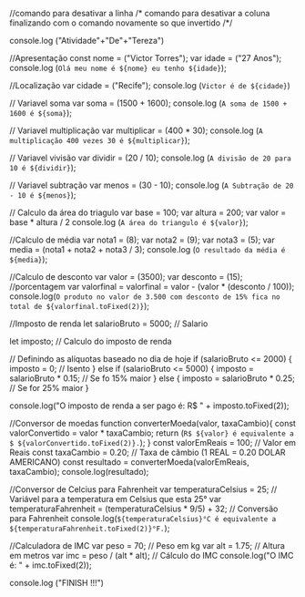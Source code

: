 
//comando para desativar a linha
/* comando para desativar a coluna finalizando com o comando novamente so que invertido /*/

console.log ("Atividade"+"De"+"Tereza")

//Apresentação
const nome = ("Victor Torres");
var idade = ("27 Anos");
console.log (`Olá meu nome é ${nome} eu tenho ${idade}`);

//Localização
var cidade = ("Recife");
console.log (`Victor é de ${cidade}`)

// Variavel soma
var soma = (1500 + 1600);
console.log (`A soma de 1500 + 1600 é ${soma}`);

// Variavel multiplicação
var multiplicar = (400 * 30);
console.log (`A multiplicação 400 vezes 30 é ${multiplicar}`);

// Variavel vivisão
var dividir = (20 / 10);
console.log (`A divisão de 20 para 10 é ${dividir}`);


// Variavel subtração
var menos = (30 - 10);
console.log (`A Subtração de 20 - 10 é ${menos}`);

// Calculo da área do triagulo
var base = 100;
var altura = 200;
var valor = base * altura / 2
console.log (`A área do triangulo é ${valor}`);

//Calculo de média
var nota1 = (8);
var nota2 = (9);
var nota3 = (5);
var media = (nota1 + nota2 + nota3 / 3);
console.log (`O resultado da média é ${media}`);

//Calculo de desconto
var valor  = (3500);
var desconto = (15); //porcentagem
var valorfinal = valorfinal = valor - (valor * (desconto / 100));
console.log(`O produto no valor de 3.500 com desconto de 15% fica no total de ${valorfinal.toFixed(2)}`);

//Imposto de renda 
let salarioBruto = 5000; // Salario

let imposto; // Calculo do imposto de renda

// Definindo as alíquotas baseado no dia de hoje
if (salarioBruto <= 2000) {
    imposto = 0; // Isento
} else if (salarioBruto <= 5000) {
    imposto = salarioBruto * 0.15; // Se fo 15% maior 
} else {
    imposto = salarioBruto * 0.25; // Se for 25% maior
}

console.log("O imposto de renda a ser pago é: R$ " + imposto.toFixed(2));


//Conversor de moedas
function converterMoeda(valor, taxaCambio){
const valorConvertido = valor * taxaCambio;
return (`R$ ${valor} é equivalente a $ ${valorConvertido.toFixed(2)}.`);
}
const valorEmReais = 100; // Valor em Reais
const taxaCambio = 0.20; // Taxa de câmbio (1 REAL = 0.20 DOLAR AMERICANO)
const resultado = converterMoeda(valorEmReais, taxaCambio);
console.log(resultado);

//Conversor de Celcius para Fahrenheit
var temperaturaCelsius = 25; // Variável para a temperatura em Celsius que esta 25°
var temperaturaFahrenheit = (temperaturaCelsius * 9/5) + 32; // Conversão para Fahrenheit
console.log(`${temperaturaCelsius}°C é equivalente a ${temperaturaFahrenheit.toFixed(2)}°F.`);

//Calculadora de IMC
var peso = 70; // Peso em kg
var alt = 1.75; // Altura em metros
var imc = peso / (alt * alt); // Cálculo do IMC
console.log("O IMC é: " + imc.toFixed(2));

console.log ("FINISH !!!")
